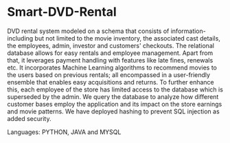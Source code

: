 # Smart-DVD-Rental
DVD rental system modeled on a schema that consists of information- including but not limited to the movie inventory, the associated cast details, the employees, admin, investor and customers' checkouts. The relational database allows for easy rentals and employee management. Apart from that, it leverages payment handling with features like late fines, renewals etc. It incorporates Machine Learning algorithms to recommend movies to the users based on previous rentals; all encompassed in a user-friendly ensemble that enables easy acquisitions and returns. To further enhance this, each employee of the store has limited access to the database which is superseded by the admin. We query the database to analyze how different customer bases employ the application and its impact on the store earnings and movie patterns. We have deployed hashing to prevent SQL injection as added security.

Languages: PYTHON, JAVA and MYSQL
